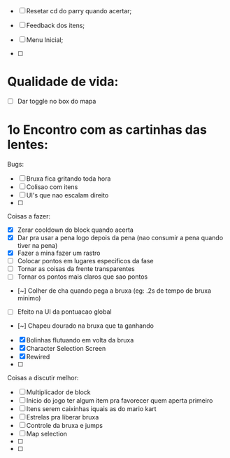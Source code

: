 - [ ] Resetar cd do parry quando acertar;
- [ ] Feedback dos itens;
- [ ] Menu Inicial;

- [ ] 

Qualidade de vida:
=================
- [ ] Dar toggle no box do mapa


1o Encontro com as cartinhas das lentes:
========================================

Bugs:
- [ ] Bruxa fica gritando toda hora
- [ ] Colisao com itens
- [ ] UI's que nao escalam direito
- [ ] 

Coisas a fazer: 
- [x] Zerar cooldown do block quando acerta
- [x] Dar pra usar a pena logo depois da pena (nao consumir a pena quando tiver na pena)
- [x] Fazer a mina fazer um rastro
- [ ] Colocar pontos em lugares especificos da fase
- [ ] Tornar as coisas da frente transparentes
- [ ] Tornar os pontos mais claros que sao pontos
- [~] Colher de cha quando pega a bruxa (eg: .2s de tempo de bruxa minimo)
- [ ] Efeito na UI da pontuacao global
- [~] Chapeu dourado na bruxa que ta ganhando
- [x] Bolinhas flutuando em volta da bruxa
- [x] Character Selection Screen
- [x] Rewired
- [ ]

Coisas a discutir melhor:
- [ ] Multiplicador de block
- [ ] Inicio do jogo ter algum item pra favorecer quem aperta primeiro
- [ ] Itens serem caixinhas iquais as do mario kart
- [ ] Estrelas pra liberar bruxa
- [ ] Controle da bruxa e jumps
- [ ] Map selection
- [ ]
- [ ]




